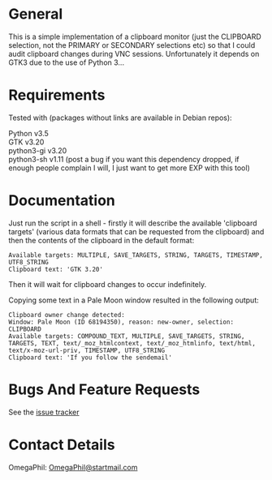 General
=======

This is a simple implementation of a clipboard monitor (just the CLIPBOARD selection, not the PRIMARY or SECONDARY selections etc) so that I could audit clipboard changes during VNC sessions. Unfortunately it depends on GTK3 due to the use of Python 3...


Requirements
============

Tested with (packages without links are available in Debian repos):

Python v3.5  
GTK v3.20  
python3-gi v3.20  
python3-sh v1.11 (post a bug if you want this dependency dropped, if enough people complain I will, I just want to get more EXP with this tool)


Documentation
=============

Just run the script in a shell - firstly it will describe the available 'clipboard targets' (various data formats that can be requested from the clipboard) and then the contents of the clipboard in the default format:

    Available targets: MULTIPLE, SAVE_TARGETS, STRING, TARGETS, TIMESTAMP, UTF8_STRING
    Clipboard text: 'GTK 3.20'

Then it will wait for clipboard changes to occur indefinitely.

Copying some text in a Pale Moon window resulted in the following output:

    Clipboard owner change detected:
    Window: Pale Moon (ID 68194350), reason: new-owner, selection: CLIPBOARD
    Available targets: COMPOUND_TEXT, MULTIPLE, SAVE_TARGETS, STRING, TARGETS, TEXT, text/_moz_htmlcontext, text/_moz_htmlinfo, text/html, text/x-moz-url-priv, TIMESTAMP, UTF8_STRING
    Clipboard text: 'If you follow the sendemail'

Bugs And Feature Requests
=========================

See the [issue tracker](https://github.com/OmegaPhil/clipboard-observer/issues)

Contact Details
===============

OmegaPhil: OmegaPhil@startmail.com
